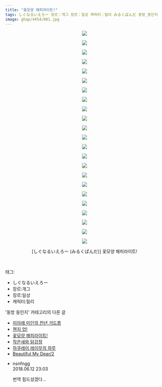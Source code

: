 ```yaml
---
title: "꽃모양 해피라이트!"
tags: しぐなるいえろー 장르：개그 장르：일상 캐릭터：릴리 みるくぱんだ 동방_동인지
image: ghap/4454/001.jpg
---
```

<div class="article">
<p style="text-align: center; clear: none; float: none;"><img src="{{ site.nasurl }}/ghap/4454/001.jpg"/></p>
<p style="text-align: center; clear: none; float: none;"><img src="{{ site.nasurl }}/ghap/4454/002.jpg"/></p>
<p style="text-align: center; clear: none; float: none;"><img src="{{ site.nasurl }}/ghap/4454/003.jpg"/></p>
<p style="text-align: center; clear: none; float: none;"><img src="{{ site.nasurl }}/ghap/4454/004.jpg"/></p>
<p style="text-align: center; clear: none; float: none;"><img src="{{ site.nasurl }}/ghap/4454/005.jpg"/></p>
<p style="text-align: center; clear: none; float: none;"><img src="{{ site.nasurl }}/ghap/4454/006.jpg"/></p>
<p style="text-align: center; clear: none; float: none;"><img src="{{ site.nasurl }}/ghap/4454/007.jpg"/></p>
<p style="text-align: center; clear: none; float: none;"><img src="{{ site.nasurl }}/ghap/4454/008.jpg"/></p>
<p style="text-align: center; clear: none; float: none;"><img src="{{ site.nasurl }}/ghap/4454/009.jpg"/></p>
<p style="text-align: center; clear: none; float: none;"><img src="{{ site.nasurl }}/ghap/4454/010.jpg"/></p>
<p style="text-align: center; clear: none; float: none;"><img src="{{ site.nasurl }}/ghap/4454/011.jpg"/></p>
<p style="text-align: center; clear: none; float: none;"><img src="{{ site.nasurl }}/ghap/4454/012.jpg"/></p>
<p style="text-align: center; clear: none; float: none;"><img src="{{ site.nasurl }}/ghap/4454/013.jpg"/></p>
<p style="text-align: center; clear: none; float: none;"><img src="{{ site.nasurl }}/ghap/4454/014.jpg"/></p>
<p style="text-align: center; clear: none; float: none;"><img src="{{ site.nasurl }}/ghap/4454/015.jpg"/></p>
<p style="text-align: center; clear: none; float: none;"><img src="{{ site.nasurl }}/ghap/4454/016.jpg"/></p>
<p style="text-align: center; clear: none; float: none;"><img src="{{ site.nasurl }}/ghap/4454/017.jpg"/></p>
<p style="text-align: center; clear: none; float: none;"><img src="{{ site.nasurl }}/ghap/4454/018.jpg"/></p>
<p style="text-align: center; clear: none; float: none;"><img src="{{ site.nasurl }}/ghap/4454/019.jpg"/></p>
<p style="text-align: center; clear: none; float: none;"><img src="{{ site.nasurl }}/ghap/4454/020.jpg"/></p>
<p style="text-align: center; clear: none; float: none;"><img src="{{ site.nasurl }}/ghap/4454/021.jpg"/></p>
<p style="text-align: center; clear: none; float: none;"><img src="{{ site.nasurl }}/ghap/4454/022.jpg"/></p>
<p style="text-align: center; clear: none; float: none;"><img src="{{ site.nasurl }}/ghap/4454/023.jpg"/></p>
<p style="text-align: center; clear: none; float: none;">[しぐなるいえろー (みるくぱんだ)] 꽃모양 해피라이트!</p>
<p><br/></p>
</div><div class="tagTrail">
<p>태그: </p>
<ul>
<li>しぐなるいえろー</li>
<li>장르:개그</li>
<li>장르:일상</li>
<li>캐릭터:릴리</li>
</ul>
</div><div class="another">
<p>'동방 동인지' 카테고리의 다른 글</p>
<ul>
<li><a href="/2018-06-11-ghap_4456">미아례 미인의 천년 거드름</a></li>
<li><a href="/2018-06-11-ghap_4455">첸지 업!</a></li>
<li><a href="/2018-06-11-ghap_4454">꽃모양 해피라이트!</a></li>
<li><a href="/2018-06-11-ghap_4452">작은새와 닭강정</a></li>
<li><a href="/2018-06-11-ghap_4451">하쿠레이 레이무의 하루</a></li>
<li><a href="/2018-06-11-ghap_4450">Beautiful My Dear/2</a></li>
</ul>
</div><div class="cb_module cb_fluid">
<div class="cb_wrt cb_profile">
<div class="comment">
<ul>
<li class="cb_thumb_off" id="comment15269822">
<div class="cb_comment_area">
<div class="cb_info_area">
<div class="cb_section">
<span class="cb_nick_name">nsnfngg</span>
</div>
<div class="cb_section">
<span class="cb_date">2018.06.12 23:03 </span>
</div>
</div>
<div class="cb_dsc_comment">
<p class="cb_dsc">
											번역 힘드셨겠다...
										</p>
</div>
</div></li>
</ul>
</div>
</div><!-- commentList close -->
</div>